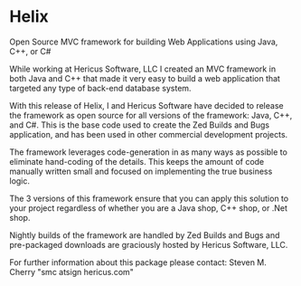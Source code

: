 Helix
=====

Open Source MVC framework for building Web Applications using Java, C++, or C#

While working at Hericus Software, LLC I created an MVC framework in both Java and C++
that made it very easy to build a web application that targeted any type of back-end
database system.

With this release of Helix, I and Hericus Software have decided to release the framework
as open source for all versions of the framework: Java, C++, and C#.  This is the base code
used to create the Zed Builds and Bugs application, and has been used in other commercial
development projects.

The framework leverages code-generation in as many ways as possible to eliminate hand-coding
of the details.  This keeps the amount of code manually written small and focused on implementing
the true business logic.

The 3 versions of this framework ensure that you can apply this solution to your project
regardless of whether you are a Java shop, C++ shop, or .Net shop.

Nightly builds of the framework are handled by Zed Builds and Bugs and pre-packaged downloads 
are graciously hosted by Hericus Software, LLC.

For further information about this package please contact: Steven M. Cherry "smc atsign hericus.com"
